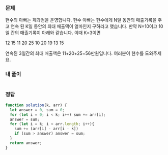### 문제
현수의 아빠는 제과점을 운영합니다. 현수 아빠는 현수에게 N일 동안의 매출기록을 주고 연속 된 K일 동안의 최대 매출액이 얼마인지 구하라고 했습니다.
만약 N=10이고 10일 간의 매출기록이 아래와 같습니다. 이때 K=3이면

12 15 11 20 25 10 20 19 13 15

연속된 3일간의 최대 매출액은 11+20+25=56만원입니다. 여러분이 현수를 도와주세요.


### 내 풀이
```js

```

### 정답
```js
function solution(k, arr) {
  let answer = 0, sum = 0;
  for (let i = 0; i < k; i++) sum += arr[i];
  answer = sum;
  for (let i = k; i < arr.length; i++){
    sum += (arr[i] - arr[i - k])
    if (sum > answer) answer = sum;
  }
  return answer;
}
```
